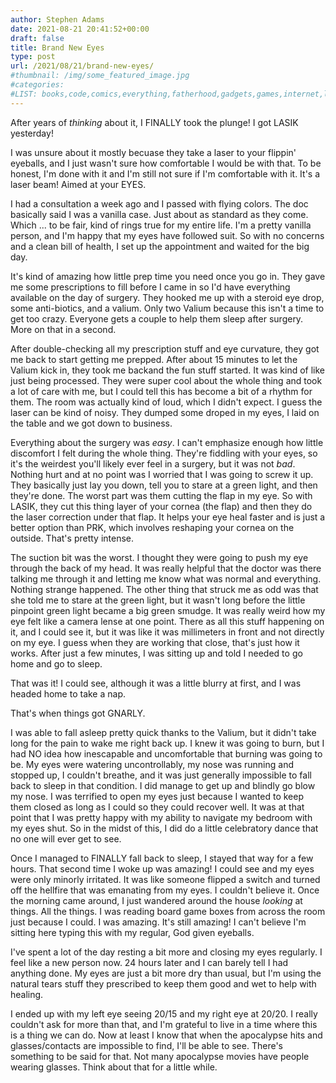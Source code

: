 ```yaml
---
author: Stephen Adams
date: 2021-08-21 20:41:52+00:00
draft: false
title: Brand New Eyes
type: post
url: /2021/08/21/brand-new-eyes/
#thumbnail: /img/some_featured_image.jpg
#categories:
#LIST: books,code,comics,everything,fatherhood,gadgets,games,internet,life,movies,music,nerd,podcasting,politics,random,science,tech,tv,video,work,writing
---
```


After years of _thinking_ about it, I FINALLY took the plunge! I got LASIK yesterday!

I was unsure about it mostly becuase they take a laser to your flippin' eyeballs, and I just wasn't sure how comfortable I would be with that. To be honest, I'm done with it and I'm still not sure if I'm comfortable with it. It's a laser beam! Aimed at your EYES.

I had a consultation a week ago and I passed with flying colors. The doc basically said I was a vanilla case. Just about as standard as they come. Which ... to be fair, kind of rings true for my entire life. I'm a pretty vanilla person, and I'm happy that my eyes have followed suit. So with no concerns and a clean bill of health, I set up the appointment and waited for the big day.

It's kind of amazing how little prep time you need once you go in. They gave me some prescriptions to fill before I came in so I'd have everything available on the day of surgery. They hooked me up with a steroid eye drop, some anti-biotics, and a valium. Only two Valium because this isn't a time to get too crazy. Everyone gets a couple to help them sleep after surgery. More on that in a second.

After double-checking all my prescription stuff and eye curvature, they got me back to start getting me prepped. After about 15 minutes to let the Valium kick in, they took me backand the fun stuff started. It was kind of like just being processed. They were super cool about the whole thing and took a lot of care with me, but I could tell this has become a bit of a rhythm for them. The room was actually kind of loud, which I didn't expect. I guess the laser can be kind of noisy. They dumped some droped in my eyes, I laid on the table and we got down to business.

Everything about the surgery was _easy_. I can't emphasize enough how little discomfort I felt during the whole thing. They're fiddling with your eyes, so it's the weirdest you'll likely ever feel in a surgery, but it was not _bad_. Nothing hurt and at no point was I worried that I was going to screw it up. They basically just lay you down, tell you to stare at a green light, and then they're done. The worst part was them cutting the flap in my eye. So with LASIK, they cut this thing layer of your cornea (the flap) and then they do the laser correction under that flap. It helps your eye heal faster and is just a better option than PRK, which involves reshaping your cornea on the outside. That's pretty intense.

The suction bit was the worst. I thought they were going to push my eye through the back of my head. It was really helpful that the doctor was there talking me through it and letting me know what was normal and everything. Nothing strange happened. The other thing that struck me as odd was that she told me to stare at the green light, but it wasn't long before the little pinpoint green light became a big green smudge. It was really weird how my eye felt like a camera lense at one point. There as all this stuff happening on it, and I could see it, but it was like it was millimeters in front and not directly on my eye. I guess when they are working that close, that's just how it works. After just a few minutes, I was sitting up and told I needed to go home and go to sleep.

That was it! I could see, although it was a little blurry at first, and I was headed home to take a nap.

That's when things got GNARLY.

I was able to fall asleep pretty quick thanks to the Valium, but it didn't take long for the pain to wake me right back up. I knew it was going to burn, but I had NO idea how inescapable and uncomfortable that burning was going to be. My eyes were watering uncontrollably, my nose was running and stopped up, I couldn't breathe, and it was just generally impossible to fall back to sleep in that condition. I did manage to get up and blindly go blow my nose. I was terrified to open my eyes just because I wanted to keep them closed as long as I could so they could recover well. It was at that point that I was pretty happy with my ability to navigate my bedroom with my eyes shut. So in the midst of this,  I did do a little celebratory dance that no one will ever get to see.

Once I managed to FINALLY fall back to sleep, I stayed that way for a few hours. That second time I woke up was amazing! I could see and my eyes were only minorly irritated. It was like someone flipped a switch and turned off the hellfire that was emanating from my eyes. I couldn't believe it. Once the morning came around, I just wandered around the house _looking_ at things. All the things. I was reading board game boxes from across the room just because I could. I was amazing. It's still amazing! I can't believe I'm sitting here typing this with my regular, God given eyeballs. 

I've spent a lot of the day resting a bit more and closing my eyes regularly. I feel like a new person now. 24 hours later and I can barely tell I had anything done. My eyes are just a bit more dry than usual, but I'm using the natural tears stuff they prescribed to keep them good and wet to help with healing. 

I ended up with my left eye seeing 20/15 and my right eye at 20/20. I really couldn't ask for more than that, and I'm grateful to live in a time where this is a thing we can do. Now at least I know that when the apocalypse hits and glasses/contacts are impossible to find, I'll be able to see. There's something to be said for that. Not many apocalypse movies have people wearing glasses. Think about that for a little while.

